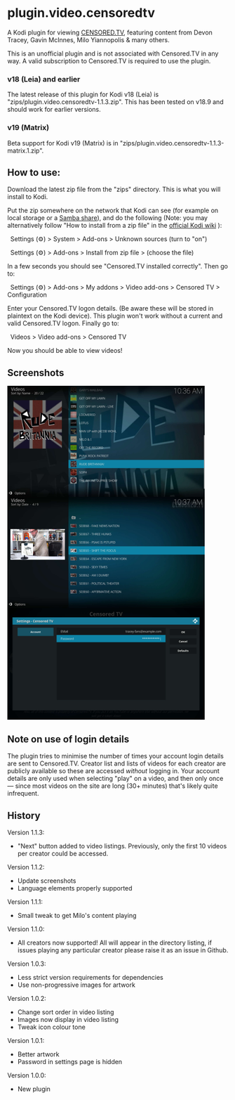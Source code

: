 # plugin.video.censoredtv
A Kodi plugin for viewing [CENSORED.TV](https://censored.tv), featuring content from Devon Tracey, Gavin McInnes, Milo Yiannopolis &amp; many others.

This is an unofficial plugin and is not associated with Censored.TV in any way. A valid subscription to Censored.TV is required to use the plugin.

### v18 (Leia) and earlier

The latest release of this plugin for Kodi v18 (Leia) is "zips/plugin.video.censoredtv-1.1.3.zip". This has
been tested on v18.9 and should work for earlier versions.

### v19 (Matrix)

Beta support for Kodi v19 (Matrix) is in "zips/plugin.video.censoredtv-1.1.3-matrix.1.zip".

## How to use:

Download the latest zip file from the "zips" directory. This is what you will install to Kodi.

Put the zip somewhere on the network that Kodi can see (for example on local storage or a [Samba share](https://kodi.wiki/view/SMB)), and do the following 
(Note: you may alternatively follow "How to install from a zip file" in the [official Kodi wiki](https://kodi.wiki/view/Add-on_manager) ):

&ensp;Settings (:gear:) > System > Add-ons > Unknown sources (turn to "on")

&ensp;Settings (:gear:) > Add-ons > Install from zip file > (choose the file)
  
In a few seconds you should see "Censored.TV installed correctly". Then go to:

&ensp;Settings (:gear:) > Add-ons > My addons > Video add-ons > Censored TV > Configuration
  
Enter your Censored.TV logon details. (Be aware these will be stored in plaintext
on the Kodi device). This plugin won't work without a current and valid Censored.TV
logon. Finally go to:

&ensp;Videos > Video add-ons > Censored TV

Now you should be able to view videos!

## Screenshots

<img src="/src/plugin.video.censoredtv/resources/media/screenshot-01.jpg" alt="Creator list with focus on Katie Hopkin's &quot;Rude Britannia&quot;" title="Creator list with focus on Katie Hopkin's &quot;Rude Britannia&quot;" align="left" width="450" />

<img src="/src/plugin.video.censoredtv/resources/media/screenshot-02.jpg" alt="Video listing for &quot;Get Off My Lawn&quot; with thumbnail of Gavin McInnes looking sketchy"	title="Video listing for &quot;Get Off My Lawn&quot; with thumbnail of Gavin McInnes looking sketchy" align="left" width="450" />

<img src="/src/plugin.video.censoredtv/resources/media/screenshot-03.jpg" alt="Example account settings page with a made-up email and hidden password"	title="Example account settings page with a made-up email and hidden password" class="center" width="450" />

## Note on use of login details

The plugin tries to minimise the number of times your account login details are sent to
Censored.TV. Creator list and lists
of videos for each creator are publicly available so these are accessed _without_ logging in. Your
account details are only used when selecting "play" on a video, and then only once
&mdash; since most videos on the site are long (30+ minutes) that's likely quite infrequent.

## History

Version 1.1.3:
* "Next" button added to video listings. Previously, only the first 10 videos per creator could be accessed.

Version 1.1.2:
* Update screenshots
* Language elements properly supported

Version 1.1.1:
* Small tweak to get Milo's content playing

Version 1.1.0:
* All creators now supported! All will appear in the directory listing, if issues playing any particular creator please raise it as an issue in Github.

Version 1.0.3:
* Less strict version requirements for dependencies
* Use non-progressive images for artwork

Version 1.0.2:
* Change sort order in video listing
* Images now display in video listing
* Tweak icon colour tone

Version 1.0.1:
* Better artwork
* Password in settings page is hidden

Version 1.0.0:
* New plugin

